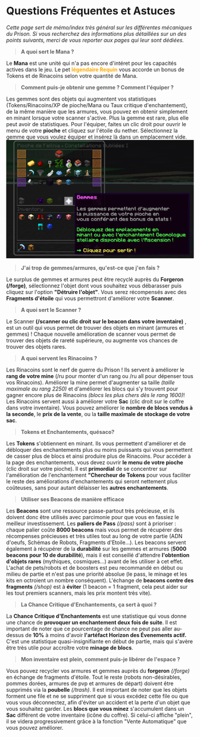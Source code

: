 # Questions Fréquentes et Astuces
*Cette page sert de mémo/index très général sur les différentes mécaniques du Prison. Si vous recherchez des informations plus détaillées sur un des points suivants, merci de vous reporter aux pages qui leur sont dédiées.*

> **A quoi sert le Mana ?**

Le **Mana** est une unité qui n'a pas encore d'intéret pour les capacités actives dans le jeu. Le pet <span style="color: #FFAA00;">**légendaire Requin**</span> vous accorde un bonus de Tokens et de Rinacoins selon votre quantité de Mana.

> **Comment puis-je obtenir une gemme ? Comment l'équiper ?**

Les gemmes sont des objets qui augmentent vos statistiques (Tokens/Rinacoins/XP de pioche/Mana ou Taux critique d'enchantement), de la même manière que les armures, vous pouvez en obtenir simplement en minant lorsque votre scanner s'active. Plus la gemme est rare, plus elle peut avoir de statistiques. Pour l'équiper, faites un clic droit pour ouvrir le menu de votre **pioche** et cliquez sur l'étoile du nether. Sélectionnez la gemme que vous voulez équiper et insérez là dans un emplacement vide. ![img.png](ressources/menu_gemmes_pioche.png)


> **J'ai trop de gemmes/armures, qu'est-ce que j'en fais ?**

Le surplus de gemmes et armures peut être recyclé auprès du **Forgeron (/forge)**, sélectionnez l'objet dont vous souhaitez vous débarasser puis cliquez sur l'option **"Détruire l'objet"**. Vous serez récompensés avec des **Fragments d'étoile** qui vous permettront d'améliorer votre **Scanner**.

> **A quoi sert le Scanner ?**

Le Scanner **(/scanner ou clic droit sur le beacon dans votre inventaire)** , est un outil qui vous permet de trouver des objets en minant (armures et gemmes) ! Chaque nouvelle amélioration de scanner vous permet de trouver des objets de rareté supérieure, ou augmente vos chances de trouver des objets rares.

> **A quoi servent les Rinacoins ?**

Les Rinacoins sont le nerf de guerre du Prison ! Ils servent à améliorer le **rang de votre mine** (/ru pour monter d'un rang ou /ru all pour dépenser tous vos Rinacoins). Améliorer la mine permet d'augmenter sa taille *(taille maximale au rang 2250)* et d'améliorer les blocs qui s'y trouvent pour gagner encore plus de Rinacoins *(blocs les plus chers dès le rang 1600)*!
Les Rinacoins servent aussi à améliorer votre **Sac** (clic droit sur le coffre dans votre inventaire). Vous pouvez améliorer le **nombre de blocs vendus à la seconde**, le **prix de la vente**, ou la **taille maximale de stockage de votre sac**.

> **Tokens et Enchantements, quésaco?**

Les **Tokens** s'obtiennent en minant. Ils vous permettent d'améliorer et de débloquer des enchantements plus ou moins puissants qui vous permettent de casser plus de blocs et ainsi produire plus de Rinacoins. Pour accéder à la page des enchantements, vous devez ouvrir **le menu de votre pioche** (clic droit sur votre pioche). Il est **primordial** de se concentrer sur l'amélioration de l'enchantement **"Chercheur de Tokens** pour vous faciliter le reste des améliorations d'enchantements qui seront nettement plus coûteuses, sans pour autant délaisser les **autres enchantements**.

> **Utiliser ses Beacons de manière efficace**

Les **Beacons** sont une ressource passe-partout très précieuse, et ils doivent donc être utilisés avec parcimonie pour que vous en fassiez le meilleur investissement. Les **paliers de Pass** *(/pass)* sont à prioriser : chaque palier coûte **8000 beacons** mais vous permet de récupérer des récompenses précieuses et très utiles tout au long de votre partie (ADN d'oeufs, Schémas de Robots, Fragments d'Etoile...). Les beacons servent également à récupérer de la **durabilité** sur les gemmes et armures (**5000 beacons pour 10 de durabilité**), mais il est conseillé d'attendre **l'obtention d'objets rares** (mythiques, cosmiques...) avant de les utiliser à cet effet. L'achat de pets/robots et de boosters est peu recommandé en début ou milieu de partie et n'est pas une priorité absolue (le pass, le minage et les kits en octroient un nombre conséquent). L'échange de **beacons contre des fragments** *(/shop)* est à **éviter** (1 beacon = 1 fragment, cela peut aider sur les tout premiers scanners, mais les prix montent très vite). 

> **La Chance Critique d'Enchantements, ça sert à quoi ?**

La **Chance Critique d'Enchantements** est une statistique qui vous donne une chance de **provoquer un enchantement deux fois de suite**. Il est important de noter que ce pourcentage de chance ne peut pas aller au-dessus de **10%** à moins d'avoir **l'artéfact Horizon des Évenements actif.** C'est une statistique quasi-insignifiante en début de partie, mais qui s'avère être très utile pour accroître votre **minage de blocs**.

> **Mon inventaire est plein, comment puis-je libérer de l'espace ?**

Vous pouvez recycler vos armures et gemmes auprès du **forgeron** *(/forge)* en échange de fragments d'étoile. Tout le reste (robots non-désirables, pommes dorées, armures de pvp et armures de départ) doivent être supprimés via la **poubelle** *(/trash)*. Il est important de noter que les objets forment une file et ne se suppriment que si vous excédez cette file ou que vous vous déconnectez, afin d'éviter un accident et la perte d'un objet que vous souhaitez garder.
Les **blocs que vous minez** s'accumulent dans un **Sac** différent de votre inventaire (icône du coffre). Si celui-ci affiche "plein", il se videra progressivement grâce à la fonction "Vente Automatique" que vous pouvez améliorer.
